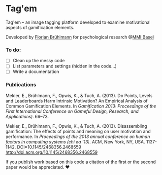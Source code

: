 Tag'em
=====

Tag'em – an image tagging platform developed to examine motivational aspects of gamification elements.

Developed by [Florian Brühlmann](https://twitter.com/fbruehlmann) for psychological research @[MMI Basel](http://www.mmi-basel.ch "MMI Basel")

### To do:
- [ ] Clean up the messy code
- [ ] List parameters and settings (hidden in the code...)
- [ ] Write a documentation

### Publications

Mekler, E., Brühlmann, F., Opwis, K., & Tuch, A. (2013). Do Points, Levels and Leaderboards Harm Intrinsic Motivation? An Empirical Analysis of Common Gamification Elements. In *Gamification 2013: Proceedings of the First International Conference on Gameful Design, Research, and Applications)*. 66–73.

Mekler, E., Brühlmann, F., Opwis, K., & Tuch, A. (2013). Disassembling gamification: The effects of points and meaning on user motivation and performance. In *Proceedings of the 2013 annual conference on human factors in computing systems (chi ea ’13)*. ACM, New York, NY, USA. 1137-1142.
DOI=10.1145/2468356.2468559 http://doi.acm.org/10.1145/2468356.2468559 

If you publish work based on this code a citation of the first or the second paper would be appreciated. :heart:

